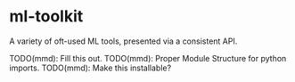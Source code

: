 # ml-toolkit
A variety of oft-used ML tools, presented via a consistent API.

TODO(mmd): Fill this out.
TODO(mmd): Proper Module Structure for python imports.
TODO(mmd): Make this installable?
